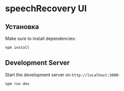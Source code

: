 # speechRecovery UI

## Установка

Make sure to install dependencies:

```bash
npm install
```

## Development Server

Start the development server on `http://localhost:3000`:

```bash
npm run dev
```
